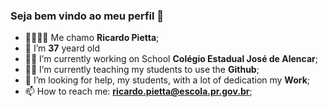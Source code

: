 ### Seja bem vindo ao meu perfil 🌲

- 👨‍👨‍👧‍👦 Me chamo **Ricardo Pietta**;
- 🍰 I’m **37** yeard old 
- 👨‍🏫 I’m currently working on School **Colégio Estadual José de Alencar**;
- 👨‍🏫 I’m currently teaching my students to use the **Github**;
- 🤔 I’m looking for help, my students, with a lot of dedication my **Work**;
- 📫 How to reach me: **ricardo.pietta@escola.pr.gov.br**;
  

